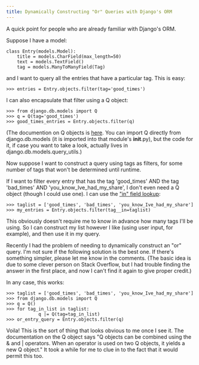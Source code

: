 ```yaml
---
title: Dynamically Constructing "Or" Queries with Django's ORM
---
```


A quick point for people who are already familiar with Django's ORM.

Suppose I have a model:

    class Entry(models.Model):
        title = models.CharField(max_length=50)
        text = models.TextField()
        tag = models.ManyToManyField(Tag)

and I want to query all the entries that have a particular tag.  This is easy:

    >>> entries = Entry.objects.filter(tag='good_times')

I can also encapsulate that filter using a Q object:

    >>> from django.db.models import Q
    >>> q = Q(tag='good_times')
    >>> good_times_entries = Entry.objects.filter(q)

(The documention on Q objects is <a href="http://docs.djangoproject.com/en/dev/topics/db/queries/#complex-lookups-with-q-objects">here</a>.  You can import Q directly from django.db.models (it is imported into that module's __init__.py), but the code for it, if case you want to take a look, actually lives in django.db.models.query_utils.)

Now suppose I want to construct a query using tags as filters, for some number of tags that won't be determined until runtime.

If I want to filter every entry that has the tag 'good_times' AND the tag 'bad_times' AND 'you_know_Ive_had_my_share', I don't even need a Q object (though I could use one).  I can use the <a href="http://docs.djangoproject.com/en/dev/ref/models/querysets/#in">"in" field lookup</a>:

    >>> taglist = ['good_times', 'bad_times', 'you_know_Ive_had_my_share']
    >>> my_entries = Entry.objects.filter(tag__in=taglist)

This obviously doesn't require me to know in advance how many tags I'll be using.  So I can construct my list however I like (using user input, for example), and then use it in my query.

Recently I had the problem of needing to dynamically construct an "or" query.  I'm not sure if the following solution is the best one.  If there's something simpler, please let me know in the comments.  (The basic idea is due to some clever person on Stack Overflow, but I had trouble finding the answer in the first place, and now I can't find it again to give proper credit.)

In any case, this works:

    >>> taglist = ['good_times', 'bad_times', 'you_know_Ive_had_my_share']
    >>> from django.db.models import Q
    >>> q = Q()
    >>> for tag_in_list in taglist:
                q |= Q(tag=tag_in_list)
    >>> or_entry_query = Entry.objects.filter(q)

Voila!  This is the sort of thing that looks obvious to me once I see it.  The documentation on the Q object says "Q objects can be combined using the & and | operators. When an operator is used on two Q objects, it yields a new Q object."  It took a while for me to clue in to the fact that it would permit this too.
